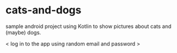 # cats-and-dogs
sample android project using Kotlin to show pictures about cats and (maybe) dogs. 

 < log in to the app using random email and password >
